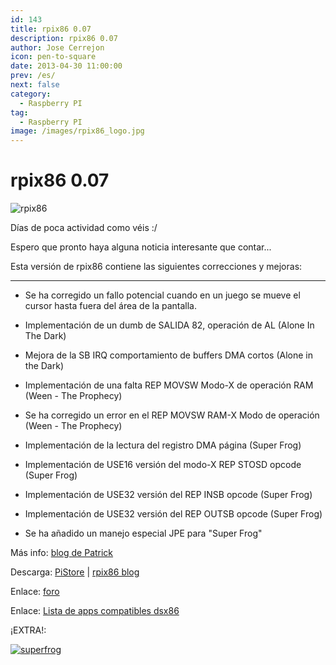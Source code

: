 ```yaml
---
id: 143
title: rpix86 0.07
description: rpix86 0.07
author: Jose Cerrejon
icon: pen-to-square
date: 2013-04-30 11:00:00
prev: /es/
next: false
category:
  - Raspberry PI
tag:
  - Raspberry PI
image: /images/rpix86_logo.jpg
---
```


# rpix86 0.07

![rpix86](/images/rpix86_logo.jpg)

Días de poca actividad como véis :/

Espero que pronto haya alguna noticia interesante que contar...

Esta versión de rpix86 contiene las siguientes correcciones y mejoras:

- - -
* Se ha corregido un fallo potencial cuando en un juego se mueve el cursor hasta fuera del área de la pantalla.

* Implementación de un dumb de SALIDA 82, operación de AL (Alone In The Dark)

* Mejora de la SB IRQ comportamiento de buffers DMA cortos (Alone in the Dark)

* Implementación de una falta REP MOVSW Modo-X de operación RAM (Ween - The Prophecy)

* Se ha corregido un error en el REP MOVSW RAM-X Modo de operación (Ween - The Prophecy)

* Implementación de la lectura del registro DMA página (Super Frog)

* Implementación de USE16 versión del modo-X REP STOSD opcode (Super Frog)

* Implementación de USE32 versión del REP INSB opcode (Super Frog)

* Implementación de USE32 versión del REP OUTSB opcode (Super Frog)

* Se ha añadido un manejo especial JPE para "Super Frog"

Más info: [blog de Patrick](http://rpix86.patrickaalto.com/rblog.html)

Descarga: [PiStore](http://store.raspberrypi.com/projects/rpix86) | [rpix86 blog](http://rpix86.patrickaalto.com/rdown.html)

Enlace: [foro](http://www.raspberrypi.org/phpBB3/viewtopic.php?f=78&t=32934)

Enlace: [Lista de apps compatibles dsx86](http://dsx86compatibility.pbworks.com/w/page/26738915/Compatibility%20List)

¡EXTRA!:

<a href="/res/superfrog.zip">![superfrog](/images/superfrog.jpg "¡Descarga y juega Superfrog!")</a>